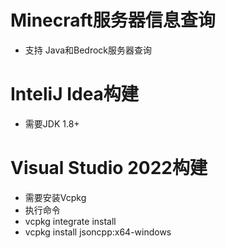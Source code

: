 # Minecraft服务器信息查询
* 支持 Java和Bedrock服务器查询



# InteliJ Idea构建
* 需要JDK 1.8+



# Visual Studio 2022构建
* 需要安装Vcpkg
* 执行命令
* vcpkg integrate install
* vcpkg install jsoncpp:x64-windows


